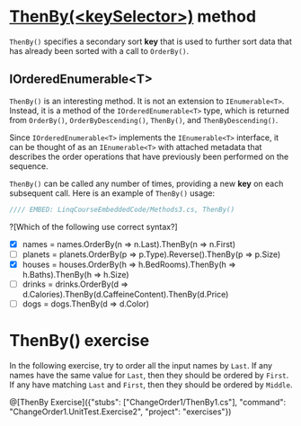 # [ThenBy(&lt;keySelector&gt;)](https://msdn.microsoft.com/en-us/library/bb534743%28v=vs.110%29.aspx) method
`ThenBy()` specifies a secondary sort **key** that is used to further sort data that has already been sorted with a call to `OrderBy()`.

## IOrderedEnumerable&lt;T&gt;
`ThenBy()` is an interesting method. It is not an extension to `IEnumerable<T>`. Instead, it is a method of the `IOrderedEnumerable<T>` type, which is returned from `OrderBy()`, `OrderByDescending()`, `ThenBy()`, and `ThenByDescending()`.

Since `IOrderedEnumerable<T>` implements the `IEnumerable<T>` interface, it can be thought of as an `IEnumerable<T>` with attached metadata that describes the order operations that have previously been performed on the sequence.

`ThenBy()` can be called any number of times, providing a new **key** on each subsequent call. Here is an example of `ThenBy()` usage:

```csharp
//// EMBED: LinqCourseEmbeddedCode/Methods3.cs, ThenBy()
```

?[Which of the following use correct syntax?]
 - [x] names = names.OrderBy(n => n.Last).ThenBy(n => n.First)
 - [ ] planets = planets.OrderBy(p => p.Type).Reverse().ThenBy(p => p.Size)
 - [x] houses = houses.OrderBy(h => h.BedRooms).ThenBy(h => h.Baths).ThenBy(h => h.Size)
 - [ ] drinks = drinks.OrderBy(d => d.Calories).ThenBy(d.CaffeineContent).ThenBy(d.Price)
 - [ ] dogs = dogs.ThenBy(d => d.Color)

# ThenBy() exercise
In the following exercise, try to order all the input names by `Last`. If any names have the same value for `Last`, then they should be ordered by `First`. If any have matching `Last` and `First`, then they should be ordered by `Middle`.

@[ThenBy Exercise]({"stubs": ["ChangeOrder1/ThenBy1.cs"], "command": "ChangeOrder1.UnitTest.Exercise2", "project": "exercises"})
